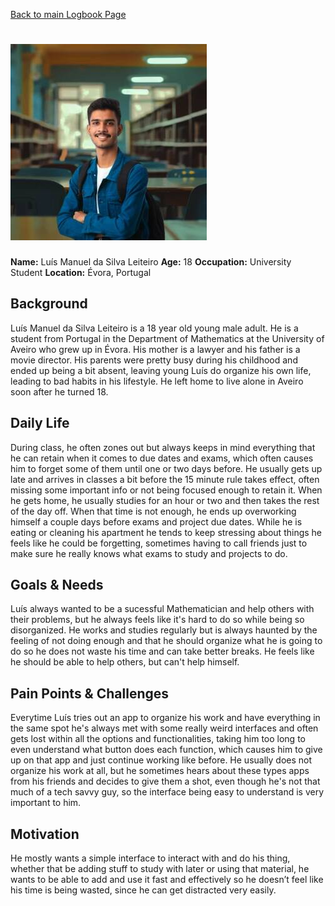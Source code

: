 [Back to main Logbook Page](../hci_logbook.md)

# ![Luís Leiteiro](luis_leiteiro.jpg)
**Name:** Luís Manuel da Silva Leiteiro
**Age:** 18
**Occupation:** University Student
**Location:** Évora, Portugal

## Background
Luís Manuel da Silva Leiteiro is a 18 year old young male adult. He is a student from Portugal in the Department of Mathematics at the University of Aveiro who grew up in Évora. His mother is a lawyer and his father is a movie director. His parents were pretty busy during his childhood and ended up being a bit absent, leaving young Luís do organize his own life, leading to bad habits in his lifestyle. He left home to live alone in Aveiro soon after he turned 18.

## Daily Life
During class, he often zones out but always keeps in mind everything that he can retain when it comes to due dates and exams, which often causes him to forget some of them until one or two days before. He usually gets up late and arrives in classes a bit before the 15 minute rule takes effect, often missing some important info or not being focused enough to retain it. When he gets home, he usually studies for an hour or two and then takes the rest of the day off. When that time is not enough, he ends up overworking himself a couple days before exams and project due dates. While he is eating or cleaning his apartment he tends to keep stressing about things he feels like he could be forgetting, sometimes having to call friends just to make sure he really knows what exams to study and projects to do.

## Goals & Needs
Luís always wanted to be a sucessful Mathematician and help others with their problems, but he always feels like it's hard to do so while being so disorganized. He works and studies regularly but is always haunted by the feeling of not doing enough and that he should organize what he is going to do so he does not waste his time and can take better breaks. He feels like he should be able to help others, but can't help himself.

## Pain Points & Challenges
Everytime Luís tries out an app to organize his work and have everything in the same spot he's always met with some really weird interfaces and often gets lost within all the options and functionalities, taking him too long to even understand what button does each function, which causes him to give up on that app and just continue working like before. He usually does not organize his work at all, but he sometimes hears about these types apps from his friends and decides to give them a shot, even though he's not that much of a tech savvy guy, so the interface being easy to understand is very important to him.

## Motivation
He mostly wants a simple interface to interact with and do his thing, whether that be adding stuff to study with later or using that material, he wants to be able to add and use it fast and effectively so he doesn’t feel like his time is being wasted, since he can get distracted very easily.